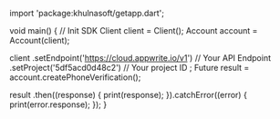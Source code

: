 import 'package:khulnasoft/getapp.dart';

void main() { // Init SDK
  Client client = Client();
  Account account = Account(client);

  client
    .setEndpoint('https://cloud.appwrite.io/v1') // Your API Endpoint
    .setProject('5df5acd0d48c2') // Your project ID
  ;
  Future result = account.createPhoneVerification();

  result
    .then((response) {
      print(response);
    }).catchError((error) {
      print(error.response);
  });
}
